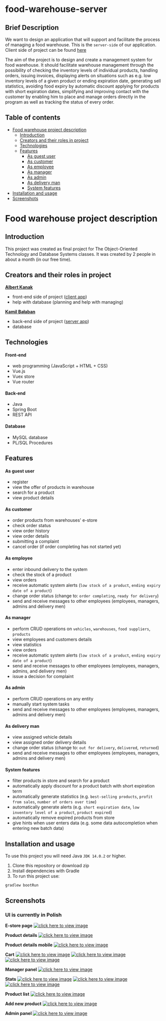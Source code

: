 # food-warehouse-server

## Brief Description

We want to design an application that will support and facilitate the process of managing a food warehouse.
This is the `server-side` of our application. Client side of project can be found [here](https://github.com/A640/food-warehouse-client)

The aim of the project is to design and create a management system for
food warehouse. It should facilitate warehouse management
through the possibility of checking the inventory levels of individual products,
handling orders, issuing invoices, displaying alerts on situations such as e.g.  low inventory levels of a given product or ending expiration date, generating sell statistics, avoiding food expiry by automatic discount applying for products with short expiration dates,
simplifying and improving contact with the customer by enabling him to place and manage orders
directly in the program as well as tracking the status of every order.

## Table of contents

- [Food warehouse project description](#food-warehouse-project-description)
  - [Introduction](#introduction)
  - [Creators and their roles in project](#creators-and-their-roles-in-project)
  - [Technologies](#technologies)
  - [Features](#features)
      - [As guest user](#as-guest-user)
      - [As customer](#as-customer)
      - [As employee](#as-employee)
      - [As manager](#as-manager)
      - [As admin](#as-admin)
      - [As delivery man](#as-delivery-man)
      - [System features](#system-features)
- [Installation and usage](#installation-and-usage)
- [Screenshots](#screenshots)
 


# Food warehouse project description

## Introduction

This project was created as final project for The Object-Oriented Technology and Database Systems classes. It was created by 2 people in about a month (in our free time).


## Creators and their roles in project

**[Albert Kanak](https://github.com/A640)**

- front-end side of project ([client app](https://github.com/A640/food-warehouse-client))
- help with database (planning and help with managing)

**[Kamil Bałaban](https://github.com/GieeFoR)**
- back-end side of project ([server app](https://github.com/A640/food-warehouse-server))
- database


## Technologies

#### Front-end

- web programming (JavaScript + HTML + CSS)
- Vue.js
- Vuex store
- Vue router

#### Back-end

- Java
- Spring Boot
- REST API

#### Database

- MySQL database
- PL/SQL Procedures


## Features

#### As guest user

- register
- view the offer of products in warehouse
- search for a product
- view product details

#### As customer

- order products from warehouses' e-store
- check order status
- view order history
- view order details
- submitting a complaint
- cancel order (if order completing has not started yet)

#### As employee

- enter inbound delivery to the system
- check the stock of a product
- view orders
- receive automatic system alerts (`low stock of a product`, `ending expiry date of a product`)
- change order status (change to: `order completing`, `ready for delivery`)
- send and receive messages to other employees (employees, managers, admins and delivery men)


#### As manager

- perform CRUD operations on `vehicles`, `warehouses`, `food suppliers`, `products`
- view employees and customers details
- view statistics
- view orders
- receive automatic system alerts (`low stock of a product`, `ending expiry date of a product`)
- send and receive messages to other employees (employees, managers, admins, and delivery men)
- issue a decision for complaint


#### As admin

- perform CRUD operations on any entity
- manually start system tasks
- send and receive messages to other employees (employees, managers, admins and delivery men)


#### As delivery man

- view assigned vehicle details
- view assigned order delivery details
- change order status (change to: `out for delivery`, `delivered`, `returned`)
- send and receive messages to other employees (employees, managers, admins and delivery men)

#### System features

- filter products in store and search for a product
- automatically apply discount for a product batch with short expiration term
- automatically generate statistics (e.g. `best-selling products`, `profit from sales`, `number of orders over time`)
- automatically generate alerts (e.g. `short expiration date`, `low inventory level of a product`, `product expired`)
- automatically remove expired products from store
- give hints when user enters data (e.g. some data autocompletion when entering new batch data)





## Installation and usage

To use this project you will need Java `JDK 14.0.2` or higher.

1. Clone this repository or download zip
2. Install dependencies with Gradle
3. To run this project use:
```
gradlew bootRun
```



## Screenshots
### UI is currently in Polish
  
**E-store page**
[![click here to view image](https://github.com/A640/food-warehouse-client/blob/assets/screenshots/store.png)](https://github.com/A640/food-warehouse-client/blob/assets/screenshots/store.png?raw=true)

  
**Product details**
[![click here to view image](https://github.com/A640/food-warehouse-client/blob/assets/screenshots/product%20details.png)](https://github.com/A640/food-warehouse-client/blob/assets/screenshots/product%20details.png?raw=true)

  
**Product details mobile**
[![click here to view image](https://github.com/A640/food-warehouse-client/blob/assets/screenshots/product%20details%20mobile.png)](https://github.com/A640/food-warehouse-client/blob/assets/screenshots/product%20details%20mobile.png?raw=true)

  
**Cart**
[![click here to view image](https://github.com/A640/food-warehouse-client/blob/assets/screenshots/cart%201.png)](https://github.com/A640/food-warehouse-client/blob/assets/screenshots/cart%201.png?raw=true)
[![click here to view image](https://github.com/A640/food-warehouse-client/blob/assets/screenshots/cart%202.png)](https://github.com/A640/food-warehouse-client/blob/assets/screenshots/cart%202.png?raw=true)
[![click here to view image](https://github.com/A640/food-warehouse-client/blob/assets/screenshots/cart%203.png)](https://github.com/A640/food-warehouse-client/blob/assets/screenshots/cart%203.png?raw=true)

  
**Manager panel**
[![click here to view image](https://github.com/A640/food-warehouse-client/blob/assets/screenshots/manager%20-%20employee.png)](https://github.com/A640/food-warehouse-client/blob/assets/screenshots/manager%20-%20employee.png?raw=true)

  
**Stats**
[![click here to view image](https://github.com/A640/food-warehouse-client/blob/assets/screenshots/stats%201.png)](https://github.com/A640/food-warehouse-client/blob/assets/screenshots/stats%201.png?raw=true)
[![click here to view image](https://github.com/A640/food-warehouse-client/blob/assets/screenshots/stats%202.png)](https://github.com/A640/food-warehouse-client/blob/assets/screenshots/stats%202.png?raw=true)
[![click here to view image](https://github.com/A640/food-warehouse-client/blob/assets/screenshots/stats%203.png)](https://github.com/A640/food-warehouse-client/blob/assets/screenshots/stats%203.png?raw=true)

  
**Product list**
[![click here to view image](https://github.com/A640/food-warehouse-client/blob/assets/screenshots/manager%20-%20products.png)](https://github.com/A640/food-warehouse-client/blob/assets/screenshots/manager%20-%20products.png?raw=true)

  
**Add new product**
[![click here to view image](https://github.com/A640/food-warehouse-client/blob/assets/screenshots/manager%20-%20add%20product.png)](https://github.com/A640/food-warehouse-client/blob/assets/screenshots/manager%20-%20add%20product.png?raw=true)

  
**Admin panel**
[![click here to view image](https://github.com/A640/food-warehouse-client/blob/assets/screenshots/admin%20-%20vehicle.png)](https://github.com/A640/food-warehouse-client/blob/assets/screenshots/admin%20-%20vehicle.png?raw=true)



